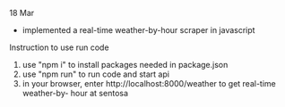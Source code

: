 18 Mar 
- implemented a real-time weather-by-hour scraper in javascript


Instruction to use run code
1. use "npm i" to install packages needed in package.json 
2. use "npm run" to run code and start api
3. in your browser, enter http://localhost:8000/weather to get real-time weather-by- hour at sentosa